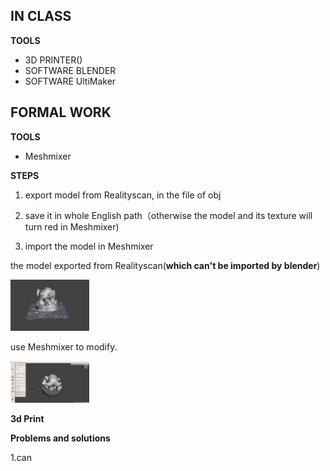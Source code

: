 ## IN CLASS


**TOOLS**
- 3D PRINTER()
- SOFTWARE BLENDER
- SOFTWARE UltiMaker

## FORMAL WORK


**TOOLS**
- Meshmixer


**STEPS**

1. export model from Realityscan, in the file of obj

2. save it in whole English path（otherwise the model and its texture will turn red in Meshmixer)

3. import the model in Meshmixer


the model exported from Realityscan(**which can't be imported by blender**)

<img src="https://github.com/Red0tt/How-To-Make-Anything-/blob/main/WEEK.2_MODIFY_3DMODEL/unmodified.png" width="25%" alt="unkabi">

use Meshmixer to modify.

<img src="https://github.com/Red0tt/How-To-Make-Anything-/blob/main/WEEK.2_MODIFY_3DMODEL/modified.png" width="25%" alt="unkabi">


**3d Print**



**Problems and solutions**

1.can
